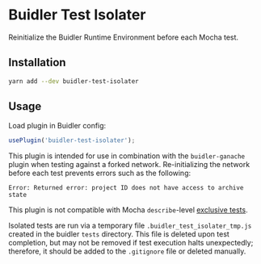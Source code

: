 # Buidler Test Isolater

Reinitialize the Buidler Runtime Environment before each Mocha test.

## Installation

```bash
yarn add --dev buidler-test-isolater
```

## Usage

Load plugin in Buidler config:

```javascript
usePlugin('buidler-test-isolater');
```

This plugin is intended for use in combination with the `buidler-ganache` plugin when testing against a forked network.  Re-initializing the network before each test prevents errors such as the following:

```
Error: Returned error: project ID does not have access to archive state
```

This plugin is not compatible with Mocha `describe`-level [exclusive tests](https://mochajs.org/#exclusive-tests).

Isolated tests are run via a temporary file `.buidler_test_isolater_tmp.js` created in the buidler `tests` directory.  This file is deleted upon test completion, but may not be removed if test execution halts unexpectedly; therefore, it should be added to the `.gitignore` file or deleted manually.
